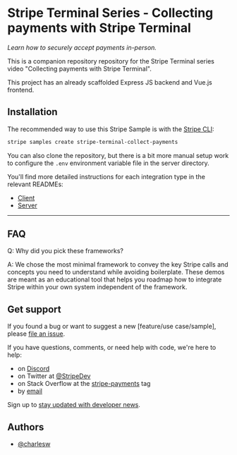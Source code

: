# Stripe Terminal Series - Collecting payments with Stripe Terminal

_Learn how to securely accept payments in-person._

This is a companion repository repository for the Stripe Terminal series video "Collecting payments with Stripe Terminal".

This project has an already scaffolded Express JS backend and Vue.js frontend.

## Installation

The recommended way to use this Stripe Sample is with the [Stripe CLI](https://stripe.com/docs/stripe-cli#install):

```sh
stripe samples create stripe-terminal-collect-payments
```

You can also clone the repository, but there is a bit more manual setup work to
configure the `.env` environment variable file in the server directory.

You'll find more detailed instructions for each integration type in the
relevant READMEs:

- [Client](./client/README.md)
- [Server](./server/README.md)

---

## FAQ

Q: Why did you pick these frameworks?

A: We chose the most minimal framework to convey the key Stripe calls and
concepts you need to understand while avoiding boilerplate. These demos are meant as an educational tool
that helps you roadmap how to integrate Stripe within your own system
independent of the framework.

## Get support

If you found a bug or want to suggest a new [feature/use case/sample], please [file an issue](../../issues).

If you have questions, comments, or need help with code, we're here to help:

- on [Discord](https://stripe.com/go/developer-chat)
- on Twitter at [@StripeDev](https://twitter.com/StripeDev)
- on Stack Overflow at the [stripe-payments](https://stackoverflow.com/tags/stripe-payments/info) tag
- by [email](mailto:support+github@stripe.com)

Sign up to [stay updated with developer news](https://go.stripe.global/dev-digest).

## Authors

- [@charlesw](https://twitter.com/charlesw_dev)
